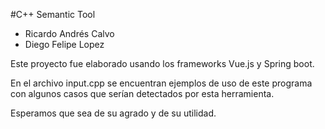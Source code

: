 #C++ Semantic Tool

* Ricardo Andrés Calvo
* Diego Felipe Lopez

Este proyecto fue elaborado usando los frameworks Vue.js y Spring boot.

En el archivo input.cpp se encuentran ejemplos de uso de este programa con algunos casos que serían detectados por esta herramienta.

Esperamos que sea de su agrado y de su utilidad.

